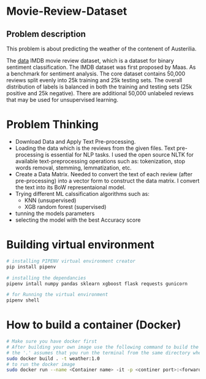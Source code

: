 # Movie-Review-Dataset
## Problem description

This problem is about predicting the weather of the contenent of Austerilia.

The [data](https://ai.stanford.edu/~amaas/data/sentiment/)
IMDB movie review dataset, which is a dataset for binary sentiment classification. The IMDB dataset was first proposed by Maas. As a benchmark for sentiment analysis. The core dataset contains 50,000 reviews split evenly into 25k training and 25k testing sets. The overall distribution of labels is balanced in both the training and testing sets (25k positive and 25k negative). There are additional 50,000 unlabeled reviews that may be used for unsupervised learning.

# Problem Thinking

* Download Data and Apply Text Pre-processing.
* Loading the data which is the reviews from the given files.
Text pre-processing is essential for NLP tasks. I used the open source NLTK for available text-preprocessing operations such as: tokenization, stop words removal, stemming, lemmatization, etc.
* Create a Data Matrix.
Needed to convert the text of each review (after pre-processing) into a vector form to construct the data matrix.
I convert the text into its BoW representaional model.
* Trying different ML calssification algorithms such as:
    * KNN (unsupervised)
    * XGB random forest (supervised)
* tunning the models parameters
* selecting the model with the best Accuracy score

# Building virtual environment 
```bash
# installing PIPENV virtual environment creator
pip install pipenv

# installing the dependancies
pipenv intall numpy pandas sklearn xgboost flask requests gunicorn

# for Running the virtual environment
pipenv shell
```
# How to build a container (Docker)
```bash
# Make sure you have docker first
# After building your own image use the following command to build the image
# the '.' assumes that you run the terminal from the same directory where the Dockerfile exists
sudo docker build . -t weather:1.0
# to run the docker image
sudo docker run --name <Container name> -it -p <continer port>:<forwarding port> -e <entry point if needed> <docker image name :version(latest by default)>  
```

